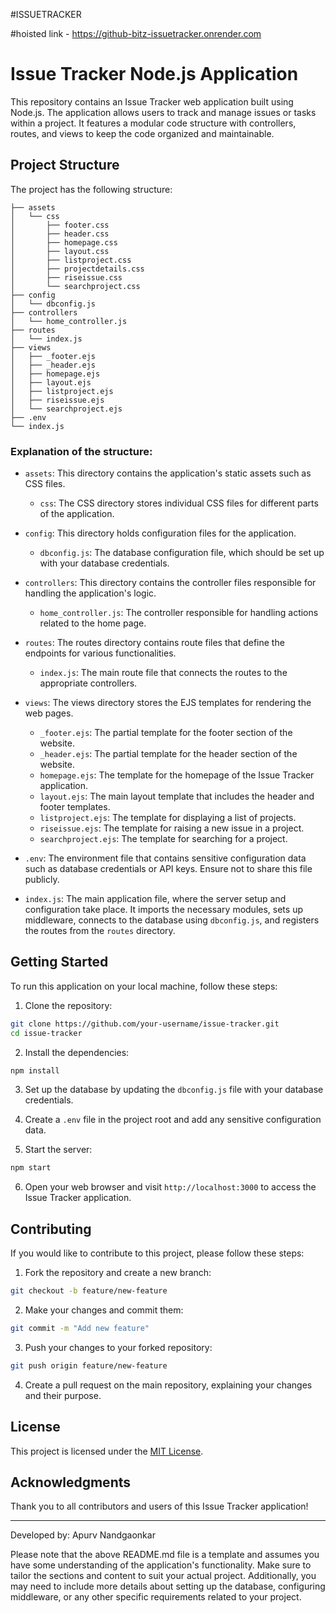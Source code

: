 #ISSUETRACKER

#hoisted link - https://github-bitz-issuetracker.onrender.com

# Issue Tracker Node.js Application

This repository contains an Issue Tracker web application built using Node.js. The application allows users to track and manage issues or tasks within a project. It features a modular code structure with controllers, routes, and views to keep the code organized and maintainable.

## Project Structure

The project has the following structure:

```
├── assets
│   └── css
│       ├── footer.css
│       ├── header.css
│       ├── homepage.css
│       ├── layout.css
│       ├── listproject.css
│       ├── projectdetails.css
│       ├── riseissue.css
│       └── searchproject.css
├── config
│   └── dbconfig.js
├── controllers
│   └── home_controller.js
├── routes
│   └── index.js
├── views
│   ├── _footer.ejs
│   ├── _header.ejs
│   ├── homepage.ejs
│   ├── layout.ejs
│   ├── listproject.ejs
│   ├── riseissue.ejs
│   └── searchproject.ejs
├── .env
└── index.js
```

### Explanation of the structure:

- `assets`: This directory contains the application's static assets such as CSS files.

  - `css`: The CSS directory stores individual CSS files for different parts of the application.

- `config`: This directory holds configuration files for the application.

  - `dbconfig.js`: The database configuration file, which should be set up with your database credentials.

- `controllers`: This directory contains the controller files responsible for handling the application's logic.

  - `home_controller.js`: The controller responsible for handling actions related to the home page.

- `routes`: The routes directory contains route files that define the endpoints for various functionalities.

  - `index.js`: The main route file that connects the routes to the appropriate controllers.

- `views`: The views directory stores the EJS templates for rendering the web pages.

  - `_footer.ejs`: The partial template for the footer section of the website.
  - `_header.ejs`: The partial template for the header section of the website.
  - `homepage.ejs`: The template for the homepage of the Issue Tracker application.
  - `layout.ejs`: The main layout template that includes the header and footer templates.
  - `listproject.ejs`: The template for displaying a list of projects.
  - `riseissue.ejs`: The template for raising a new issue in a project.
  - `searchproject.ejs`: The template for searching for a project.

- `.env`: The environment file that contains sensitive configuration data such as database credentials or API keys. Ensure not to share this file publicly.

- `index.js`: The main application file, where the server setup and configuration take place. It imports the necessary modules, sets up middleware, connects to the database using `dbconfig.js`, and registers the routes from the `routes` directory.

## Getting Started

To run this application on your local machine, follow these steps:

1. Clone the repository:

```bash
git clone https://github.com/your-username/issue-tracker.git
cd issue-tracker
```

2. Install the dependencies:

```bash
npm install
```

3. Set up the database by updating the `dbconfig.js` file with your database credentials.

4. Create a `.env` file in the project root and add any sensitive configuration data.

5. Start the server:

```bash
npm start
```

6. Open your web browser and visit `http://localhost:3000` to access the Issue Tracker application.

## Contributing

If you would like to contribute to this project, please follow these steps:

1. Fork the repository and create a new branch:

```bash
git checkout -b feature/new-feature
```

2. Make your changes and commit them:

```bash
git commit -m "Add new feature"
```

3. Push your changes to your forked repository:

```bash
git push origin feature/new-feature
```

4. Create a pull request on the main repository, explaining your changes and their purpose.

## License

This project is licensed under the [MIT License](LICENSE).

## Acknowledgments

Thank you to all contributors and users of this Issue Tracker application!

---

Developed by: Apurv Nandgaonkar

Please note that the above README.md file is a template and assumes you have some understanding of the application's functionality. Make sure to tailor the sections and content to suit your actual project. Additionally, you may need to include more details about setting up the database, configuring middleware, or any other specific requirements related to your project.
